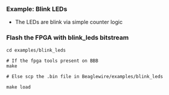 ### Example: Blink LEDs

- The LEDs are blink via simple counter logic

### Flash the FPGA with blink_leds bitstream 
```
cd examples/blink_leds

# If the fpga tools present on BBB
make

# Else scp the .bin file in Beaglewire/examples/blink_leds

make load
```

